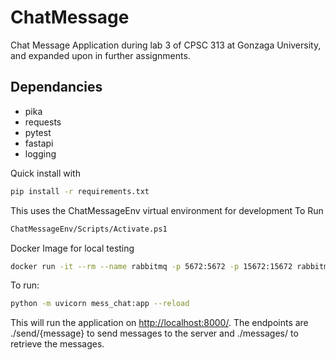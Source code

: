 # ChatMessage

Chat Message Application during lab 3 of CPSC 313 at Gonzaga University, and expanded upon in further assignments.

## Dependancies

* pika
* requests
* pytest
* fastapi
* logging

Quick install with

```bash
pip install -r requirements.txt
```

This uses the ChatMessageEnv virtual environment for development
To Run

```bash
ChatMessageEnv/Scripts/Activate.ps1
```

Docker Image for local testing

```bash
docker run -it --rm --name rabbitmq -p 5672:5672 -p 15672:15672 rabbitmq:3-management
```

To run:

```bash
python -m uvicorn mess_chat:app --reload
```

This will run the application on <http://localhost:8000/>. The endpoints are ./send/{message} to send messages to the server and ./messages/ to retrieve the messages.
